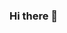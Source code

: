 ### Hi there 👋

<!--
**olga-f/olga-f** is a ✨ _special_ ✨ repository because its `README.md` (this file) appears on your GitHub profile.

Here are some ideas to get you started:

- 🔭 I’m currently working on ...
- 🌱 I’m currently learning ...
- 👯 I’m looking to collaborate on ...
- 🤔 I’m looking for help with ...
- 💬 Ask me about ...
- 📫 How to reach me: ...
- 😄 Pronouns: ...
- ⚡ Fun fact: ...


<div align="center">
  <table border="0" cellspacing="0" cellpadding="0">
    <thead>
      <tr>
        <th>
          <strong><a href="https://reactjs.how">ReactJS.how</a></strong>
        </th>
        <th>
          <strong><a href="https://tufotoboda.com">tufotoBoda.com</a></strong>
        </th>
      </tr>
    </thead>
    <tbody>
      <tr>
        <td>
          <a href="https://reactjs.how">
            <img
              alt="React JS, Next JS"
              src="https://kentcdodds.com/images/epicreact-promo/er-1.gif"
            />
          </a>
        </td>
        <td>
          <a href="https://tufotoboda.com">
            <img
              alt="Wedding photographers in Spain"
              src="https://tufotoboda.com/imagenes/site/OGindex.jpg"
            />
          </a>
        </td>
      </tr>
    </tbody>
  </table>
</div>
-->

